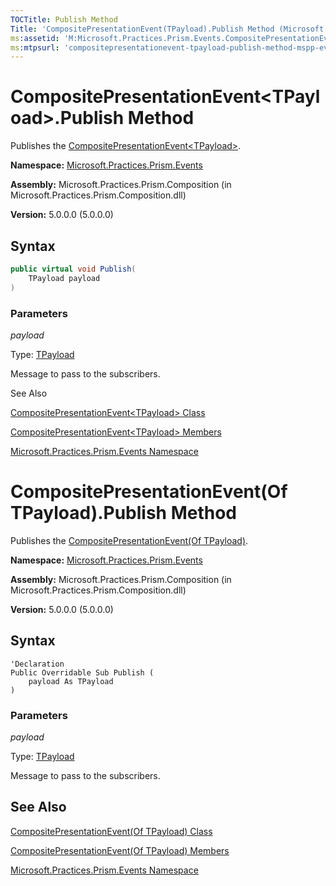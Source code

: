```yaml
---
TOCTitle: Publish Method
Title: 'CompositePresentationEvent(TPayload).Publish Method (Microsoft.Practices.Prism.Events)'
ms:assetid: 'M:Microsoft.Practices.Prism.Events.CompositePresentationEvent\`1.Publish(\`0)'
ms:mtpsurl: 'compositepresentationevent-tpayload-publish-method-mspp-events.md'
---
```


# CompositePresentationEvent&lt;TPayload&gt;.Publish Method

Publishes the [CompositePresentationEvent&lt;TPayload&gt;](/patterns-practices/reference/compositepresentationevent-tpayload-class-mspp-events).

**Namespace:** [Microsoft.Practices.Prism.Events](/patterns-practices/reference/mspp-events-namespace)

**Assembly:** Microsoft.Practices.Prism.Composition (in Microsoft.Practices.Prism.Composition.dll)

**Version:** 5.0.0.0 (5.0.0.0)

## Syntax

```C#
public virtual void Publish(
	TPayload payload
)
```
### Parameters

*payload*  

Type: [TPayload](/patterns-practices/reference/compositepresentationevent-tpayload-class-mspp-events)

Message to pass to the subscribers.

See Also
[CompositePresentationEvent&lt;TPayload&gt; Class](/patterns-practices/reference/compositepresentationevent-tpayload-class-mspp-events)

[CompositePresentationEvent&lt;TPayload&gt; Members](/patterns-practices/reference/compositepresentationevent-tpayload-members-mspp-events)

[Microsoft.Practices.Prism.Events Namespace](/patterns-practices/reference/mspp-events-namespace)
# CompositePresentationEvent(Of TPayload).Publish Method

Publishes the [CompositePresentationEvent(Of TPayload)](/patterns-practices/reference/compositepresentationevent-tpayload-class-mspp-events).

**Namespace:** [Microsoft.Practices.Prism.Events](/patterns-practices/reference/mspp-events-namespace)

**Assembly:** Microsoft.Practices.Prism.Composition (in Microsoft.Practices.Prism.Composition.dll)

**Version:** 5.0.0.0 (5.0.0.0)

## Syntax

```VB
'Declaration
Public Overridable Sub Publish ( 
	payload As TPayload
)
```
### Parameters

*payload*  

Type: [TPayload](/patterns-practices/reference/compositepresentationevent-tpayload-class-mspp-events)

Message to pass to the subscribers.

## See Also
[CompositePresentationEvent(Of TPayload) Class](/patterns-practices/reference/compositepresentationevent-tpayload-class-mspp-events)

[CompositePresentationEvent(Of TPayload) Members](/patterns-practices/reference/compositepresentationevent-tpayload-members-mspp-events)

[Microsoft.Practices.Prism.Events Namespace](/patterns-practices/reference/mspp-events-namespace)
